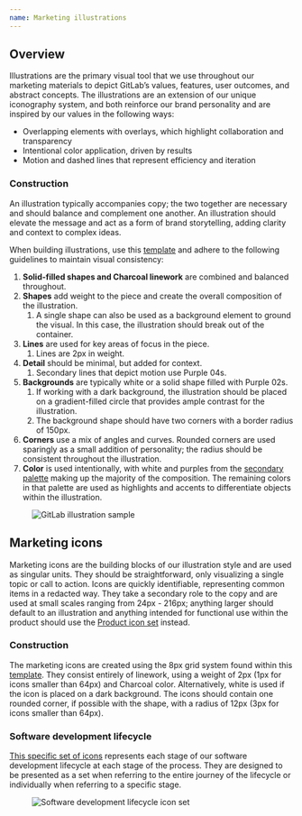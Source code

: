 ```yaml
---
name: Marketing illustrations
---
```


## Overview

Illustrations are the primary visual tool that we use throughout our marketing materials to depict GitLab’s values, features, user outcomes, and abstract concepts. The illustrations are an extension of our unique iconography system, and both reinforce our brand personality and are inspired by our values in the following ways:

- Overlapping elements with overlays, which highlight collaboration and transparency
- Intentional color application, driven by results
- Motion and dashed lines that represent efficiency and iteration

### Construction

An illustration typically accompanies copy; the two together are necessary and should balance and complement one another. An illustration should elevate the message and act as a form of brand storytelling, adding clarity and context to complex ideas.

When building illustrations, use this [template](https://drive.google.com/file/d/1jjX3DXkAjA01DSwwR9FpcY43R4L8E9AZ/view?usp=sharing) and adhere to the following guidelines to maintain visual consistency:

1. **Solid-filled shapes and Charcoal linework** are combined and balanced throughout.
1. **Shapes** add weight to the piece and create the overall composition of the illustration.
   1. A single shape can also be used as a background element to ground the visual. In this case, the illustration should break out of the container.
1. **Lines** are used for key areas of focus in the piece.
   1. Lines are 2px in weight.
1. **Detail** should be minimal, but added for context.
   1. Secondary lines that depict motion use Purple 04s.
1. **Backgrounds** are typically white or a solid shape filled with Purple 02s.
   1. If working with a dark background, the illustration should be placed on a gradient-filled circle that provides ample contrast for the illustration.
   1. The background shape should have two corners with a border radius of 150px.
1. **Corners** use a mix of angles and curves. Rounded corners are used sparingly as a small addition of personality; the radius should be consistent throughout the illustration.
1. **Color** is used intentionally, with white and purples from the [secondary palette](https://drive.google.com/file/d/1kCcvxYMKPkDCEFQd6imQcHhFGC14Hgte/view?usp=sharing) making up the majority of the composition. The remaining colors in that palette are used as highlights and accents to differentiate objects within the illustration.

<figure class="figure" role="figure" aria-label="GitLab illustration sample">
  <img class="figure-img p-a-5 img-50" src="/img/brand/illustrations.svg" alt="GitLab illustration sample" role="img" />
  <figcaption class="figure-caption"> </figcaption>
</figure>

## Marketing icons

Marketing icons are the building blocks of our illustration style and are used as singular units. They should be straightforward, only visualizing a single topic or call to action. Icons are quickly identifiable, representing common items in a redacted way. They take a secondary role to the copy and are used at small scales ranging from 24px - 216px; anything larger should default to an illustration and anything intended for functional use within the product should use the [Product icon set](https://design.gitlab.com/product-foundations/iconography) instead. 

### Construction
The marketing icons are created using the 8px grid system found within this [template](https://drive.google.com/file/d/1V-FdsDeYcx_yPBMI9cjWclWAz_TPYqFU/view?usp=sharing). They consist entirely of linework, using a weight of 2px (1px for icons smaller than 64px) and Charcoal color. Alternatively, white is used if the icon is placed on a dark background. The icons should contain one rounded corner, if possible with the shape, with a radius of 12px (3px for icons smaller than 64px).

### Software development lifecycle 
[This specific set of icons](https://drive.google.com/drive/folders/1AkJxuyB8kIGvV7e0dH6sbq5alLshuG-i?usp=sharing) represents each stage of our software development lifecycle at each stage of the process. They are designed to be presented as a set when referring to the entire journey of the lifecycle or individually when referring to a specific stage.  

<figure class="figure" role="figure" aria-label="Software development lifecycle icon set">
  <img class="figure-img p-a-5" src="/img/brand/sdlc-icon-set.svg" alt="Software development lifecycle icon set" role="img" />
  <figcaption class="figure-caption"> </figcaption>
</figure>
